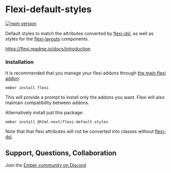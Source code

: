 # Flexi-default-styles

[![npm version](https://badge.fury.io/js/%40html-next%2Fflexi-default-styles.svg)](https://badge.fury.io/js/%40html-next%2Fflexi-default-styles)

Default styles to match the attributes converted by [flexi-dsl](https://github.com/html-next/flexi/tree/main/packages/flexi-dsl), as well as styles for the [flexi-layouts](https://github.com/html-next/flexi/tree/main/packages/flexi-layouts) components.

https://flexi.readme.io/docs/introduction

### Installation

It is recommended that you manage your flexi addons through [the main flexi addon](https://github.com/html-next/flexi/tree/main/packages/flexi):

```cli
ember install flexi
```

This will provide a prompt to install only the addons you want. Flexi will also maintain
compatibility between addons.

Alternatively install just this package:

```cli
ember install @html-next/flexi-default-styles
```

Note that that flexi attributes will not be converted into classes without [flexi-dsl](https://github.com/html-next/flexi/tree/main/packages/flexi-dsl).

## Support, Questions, Collaboration

Join the [Ember community on Discord](https://discord.gg/zT3asNS)
